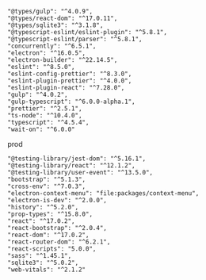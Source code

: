 
    "@types/gulp": "^4.0.9",
    "@types/react-dom": "^17.0.11",
    "@types/sqlite3": "^3.1.8",
    "@typescript-eslint/eslint-plugin": "^5.8.1",
    "@typescript-eslint/parser": "^5.8.1",
    "concurrently": "^6.5.1",
    "electron": "^16.0.5",
    "electron-builder": "^22.14.5",
    "eslint": "^8.5.0",
    "eslint-config-prettier": "^8.3.0",
    "eslint-plugin-prettier": "^4.0.0",
    "eslint-plugin-react": "^7.28.0",
    "gulp": "^4.0.2",
    "gulp-typescript": "^6.0.0-alpha.1",
    "prettier": "^2.5.1",
    "ts-node": "^10.4.0",
    "typescript": "^4.5.4",
    "wait-on": "^6.0.0"

prod

    "@testing-library/jest-dom": "^5.16.1",
    "@testing-library/react": "^12.1.2",
    "@testing-library/user-event": "^13.5.0",
    "bootstrap": "^5.1.3",
    "cross-env": "^7.0.3",
    "electron-context-menu": "file:packages/context-menu",
    "electron-is-dev": "^2.0.0",
    "history": "^5.2.0",
    "prop-types": "^15.8.0",
    "react": "^17.0.2",
    "react-bootstrap": "^2.0.4",
    "react-dom": "^17.0.2",
    "react-router-dom": "^6.2.1",
    "react-scripts": "5.0.0",
    "sass": "^1.45.1",
    "sqlite3": "^5.0.2",
    "web-vitals": "^2.1.2"